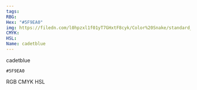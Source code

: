 ```yaml
---
tags:
RBG:
Hex: "#5F9EA0"
img: https://filedn.com/l0hpzxl1f01yT7GHxtF8cyk/Color%20Snake/standard_csv_to_svg/#5F9EA0.svg
CMYK:
HSL:
Name: cadetblue
---
```

cadetblue
```palette
#5F9EA0
```
RGB
CMYK
HSL